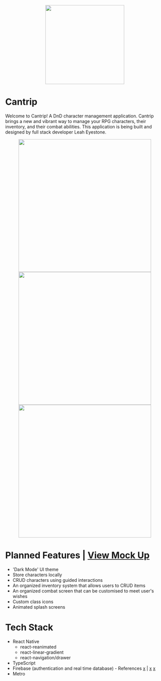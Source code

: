 

<p align="center">
  <img src="https://user-images.githubusercontent.com/61296534/150651914-042971aa-d2bb-4275-a075-d4a14c9338a7.png" width="250"/>
</p>

# Cantrip

Welcome to Cantrip! A DnD character management application. Cantrip brings a new and vibrant way to manage your RPG characters, their inventory, and their combat abilities. This application is being built and designed by full stack developer Leah Eyestone.

<p align="center">
  <img src="https://user-images.githubusercontent.com/61296534/150652106-6259092e-d7ff-4ed5-88db-8eb92200ed26.jpg" width="420"/>
  <img src="https://user-images.githubusercontent.com/61296534/150652107-aa6bd8b8-d0fb-4b75-9b2b-704a99f286e9.jpg" width="420"/>
  <img src="https://user-images.githubusercontent.com/61296534/150652108-4b818df8-5a20-400b-b1b0-abd257e6be0b.jpg" width="420"/>
</p>

# Planned Features | [View Mock Up](https://www.figma.com/file/t9gJ1cqXQLW8AChamJwsRv/Cantrip-Basic-UI?node-id=0%3A1)
* 'Dark Mode' UI theme
* Store characters locally
* CRUD characters using guided interactions
* An organized inventory system that allows users to CRUD items
* An organized combat screen that can be customised to meet user's wishes
* Custom class icons
* Animated splash screens

# Tech Stack
- React Native
  - react-reanimated
  - react-linear-gradient
  - react-navigation/drawer
- TypeScript
- Firebase (authentication and real time database) - References [x](https://firebase.google.com/docs/web/setup#register-app) | [x](https://docs.expo.dev/guides/using-firebase/) [x](https://facebook.github.io/metro/docs/getting-started/)
- Metro
